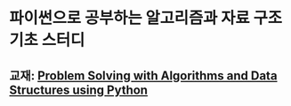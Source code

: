 # 파이썬으로 공부하는 알고리즘과 자료 구조 기초 스터디
## 교재: [Problem Solving with Algorithms and Data Structures using Python](http://interactivepython.org/runestone/static/pythonds/index.html)
